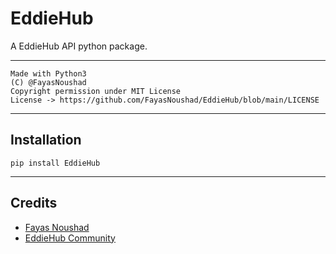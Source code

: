 # EddieHub

A EddieHub API python package.

---

```
Made with Python3
(C) @FayasNoushad
Copyright permission under MIT License
License -> https://github.com/FayasNoushad/EddieHub/blob/main/LICENSE
```

---

## Installation

```
pip install EddieHub
```

---

## Credits

- [Fayas Noushad](https://github.com/FayasNoushad)
- [EddieHub Community](https://github.com/EddieHubCommunity)
